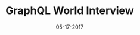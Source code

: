 ---
title: GraphQL World Interview
date: 05-17-2017
description: Vince Ning of GraphQL World interviews WPGraphQL creator and maintainer Jason Bahl
url: https://www.youtube.com/watch?v=Xlq2A7U6Zeg&t=3s
type: YouTube
---